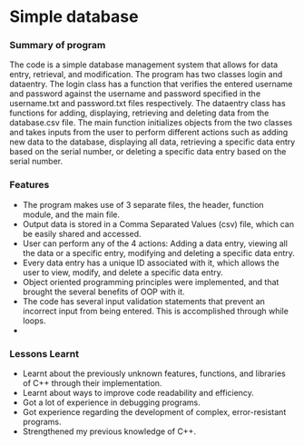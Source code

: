 <H1>Simple database</H1>
<H3>Summary of program</H3>
The code is a simple database management system that allows for data entry, retrieval, and modification. The program has two classes login and dataentry. The login class has a function that verifies the entered username and password against the username and password specified in the username.txt and password.txt files respectively. The dataentry class has functions for adding, displaying, retrieving and deleting data from the database.csv file. The main function initializes objects from the two classes and takes inputs from the user to perform different actions such as adding new data to the database, displaying all data, retrieving a specific data entry based on the serial number, or deleting a specific data entry based on the serial number.
<H3>Features</H3>
<UL>
<Li>The program makes use of 3 separate files, the header, function module, and the main file.
<Li>Output data is stored in a Comma Separated Values (csv) file, which can be easily shared and accessed.
<Li>User can perform any of the 4 actions: Adding a data entry, viewing all the data or a specific entry, modifying and deleting a specific data entry.
<Li>Every data entry has a unique ID associated with it, which allows the user to view, modify, and delete a specific data entry.
<Li>Object oriented programming principles were implemented, and that brought the several benefits of OOP with it.
<Li>The code has several input validation statements that prevent an incorrect input from being entered. This is accomplished through while loops.
<Li>
</UL>
<H3>Lessons Learnt</H3>
<UL>
<Li>Learnt about the previously unknown features, functions, and libraries of C++ through their implementation.
<Li>Learnt about ways to improve code readability and efficiency.
<Li>Got a lot of experience in debugging programs.
<Li>Got experience regarding the development of complex, error-resistant programs.
<Li>Strengthened my previous knowledge of C++.
